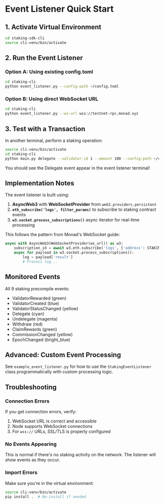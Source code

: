 # Event Listener Quick Start

## 1. Activate Virtual Environment

```bash
cd staking-sdk-cli
source cli-venv/bin/activate
```

## 2. Run the Event Listener

### Option A: Using existing config.toml

```bash
cd staking-cli
python event_listener.py --config-path ~/config.toml
```

### Option B: Using direct WebSocket URL

```bash
cd staking-cli
python event_listener.py --ws-url wss://testnet-rpc.monad.xyz
```

## 3. Test with a Transaction

In another terminal, perform a staking operation:

```bash
source cli-venv/bin/activate
cd staking-cli
python main.py delegate --validator-id 1 --amount 100 --config-path ~/config.toml
```

You should see the Delegate event appear in the event listener terminal!

## Implementation Notes

The event listener is built using:

1. **AsyncWeb3** with **WebSocketProvider** from `web3.providers.persistent`
2. **`eth_subscribe('logs', filter_params)`** to subscribe to staking contract events
3. **`w3.socket.process_subscriptions()`** async iterator for real-time processing

This follows the pattern from Monad's WebSocket guide:

```python
async with AsyncWeb3(WebSocketProvider(ws_url)) as w3:
    subscription_id = await w3.eth.subscribe('logs', {'address': STAKING_CONTRACT})
    async for payload in w3.socket.process_subscriptions():
        log = payload['result']
        # Process log...
```

## Monitored Events

All 9 staking precompile events:

- ValidatorRewarded (green)
- ValidatorCreated (blue)
- ValidatorStatusChanged (yellow)
- Delegate (cyan)
- Undelegate (magenta)
- Withdraw (red)
- ClaimRewards (green)
- CommissionChanged (yellow)
- EpochChanged (bright_blue)

## Advanced: Custom Event Processing

See `example_event_listener.py` for how to use the `StakingEventListener` class programmatically with custom processing logic.

## Troubleshooting

### Connection Errors

If you get connection errors, verify:
1. WebSocket URL is correct and accessible
2. Node supports WebSocket connections
3. For `wss://` URLs, SSL/TLS is properly configured

### No Events Appearing

This is normal if there's no staking activity on the network. The listener will show events as they occur.

### Import Errors

Make sure you're in the virtual environment:
```bash
source cli-venv/bin/activate
pip install .  # Re-install if needed
```
